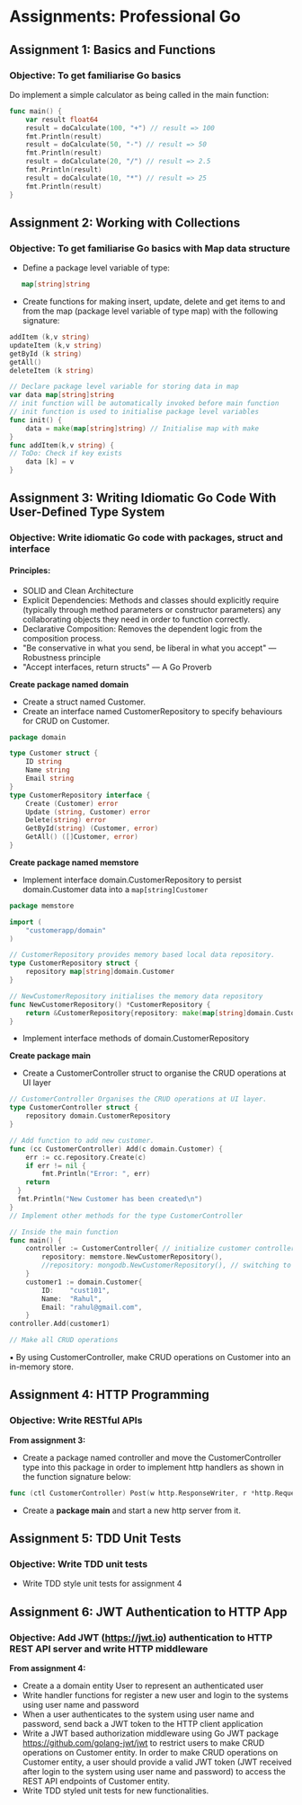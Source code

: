 # Assignments: Professional Go

## Assignment 1: Basics and Functions
### Objective: To get familiarise Go basics

Do implement a simple calculator as being called in the main function:

```go
func main() {
    var result float64
    result = doCalculate(100, "+") // result => 100
    fmt.Println(result)
    result = doCalculate(50, "-") // result => 50
    fmt.Println(result)
    result = doCalculate(20, "/") // result => 2.5
    fmt.Println(result)
    result = doCalculate(10, "*") // result => 25
    fmt.Println(result)
}
```

## Assignment 2: Working with Collections
### Objective: To get familiarise Go basics with Map data structure

* Define a package level variable of type: 
```go 
   map[string]string
   ```
* Create functions for making insert, update, delete and get items to
and from the map (package level variable of type map) with the following
signature:

```go
addItem (k,v string)
updateItem (k,v string)
getById (k string)
getAll()
deleteItem (k string)
```

```go
// Declare package level variable for storing data in map
var data map[string]string
// init function will be automatically invoked before main function
// init function is used to initialise package level variables
func init() {
    data = make(map[string]string) // Initialise map with make
}
func addItem(k,v string) {
// ToDo: Check if key exists
    data [k] = v
}
```

## Assignment 3: Writing Idiomatic Go Code With User-Defined Type System
### Objective: Write idiomatic Go code with packages, struct and interface

#### Principles:
* SOLID and Clean Architecture
* Explicit Dependencies: Methods and classes should explicitly
require (typically through method parameters or constructor
parameters) any collaborating objects they need in order to
function correctly.
* Declarative Composition: Removes the dependent logic from
the composition process.
* "Be conservative in what you send, be liberal in what you
accept" — Robustness principle
* "Accept interfaces, return structs" –– A Go Proverb

**Create package named domain**
* Create a struct named Customer. 
* Create an interface named CustomerRepository to specify behaviours for CRUD on Customer.

```go
package domain 

type Customer struct {
    ID string
    Name string
    Email string
}
type CustomerRepository interface {
    Create (Customer) error
    Update (string, Customer) error
    Delete(string) error
    GetById(string) (Customer, error)
    GetAll() ([]Customer, error)
}
```

**Create package named memstore**
* Implement interface domain.CustomerRepository to persist domain.Customer data into a ```map[string]Customer```

```go
package memstore

import (
	"customerapp/domain"
)

// CustomerRepository provides memory based local data repository.
type CustomerRepository struct {
	repository map[string]domain.Customer
}

// NewCustomerRepository initialises the memory data repository
func NewCustomerRepository() *CustomerRepository {
	return &CustomerRepository{repository: make(map[string]domain.Customer)}
}

```
* Implement interface methods of domain.CustomerRepository

**Create package main**

* Create a CustomerController struct to organise the CRUD operations at UI layer
```go
// CustomerController Organises the CRUD operations at UI layer.
type CustomerController struct {
    repository domain.CustomerRepository
}

// Add function to add new customer.
func (cc CustomerController) Add(c domain.Customer) {
	err := cc.repository.Create(c)
	if err != nil {
		fmt.Println("Error: ", err)
	return
  }
  fmt.Println("New Customer has been created\n")
}
// Implement other methods for the type CustomerController

// Inside the main function
func main() {
    controller := CustomerController{ // initialize customer controller
        repository: memstore.NewCustomerRepository(),
        //repository: mongodb.NewCustomerRepository(), // switching to another persistent store
    }
    customer1 := domain.Customer{
        ID:    "cust101",
        Name:  "Rahul",
        Email: "rahul@gmail.com",
    }
controller.Add(customer1)

// Make all CRUD operations	
```

▪ By using CustomerController, make CRUD operations on Customer into an in-memory store.

## Assignment 4: HTTP Programming
### Objective: Write RESTful APIs  

**From assignment 3:**
* Create a package named controller and move the CustomerController type into this package in order to implement
http handlers as shown in the function signature below:
```go
func (ctl CustomerController) Post(w http.ResponseWriter, r *http.Request))
```
* Create a **package main** and start a new http server from it.

## Assignment 5: TDD Unit Tests
### Objective: Write TDD unit tests
* Write TDD style unit tests for assignment 4

## Assignment 6: JWT Authentication to HTTP App
### Objective: Add JWT (https://jwt.io) authentication to HTTP REST API server and write HTTP middleware

**From assignment 4:**
* Create a a domain entity User to represent an authenticated user
* Write handler functions for register a new user and login to the
systems using user name and password
* When a user authenticates to the system using user name and
password, send back a JWT token to the HTTP client application
* Write a JWT based authorization middleware using Go JWT package
https://github.com/golang-jwt/jwt to restrict users to make CRUD
operations on Customer entity. In order to make CRUD operations on
Customer entity, a user should provide a valid JWT token (JWT
received after login to the system using user name and password) to
access the REST API endpoints of Customer entity.
* Write TDD styled unit tests for new functionalities.
